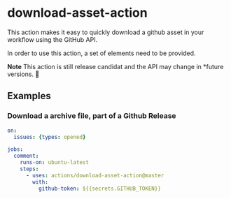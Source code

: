 # download-asset-action

This action makes it easy to quickly download a github asset in your workflow 
using the GitHub API.

In order to use this action, a set of elements need to be provided. 

**Note** This action is still release candidat and the API may change in
*future versions. 🙂

## Examples

### Download a archive file, part of a Github Release

```yaml
on:
  issues: {types: opened}

jobs:
  comment:
    runs-on: ubuntu-latest
    steps:
      - uses: actions/download-asset-action@master
        with:
          github-token: ${{secrets.GITHUB_TOKEN}}
          
```

